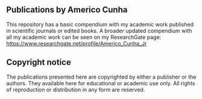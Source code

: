 ## Publications by Americo Cunha

This repository has a basic compendium with my academic work published in scientific journals or edited books. A broader updated compendium with all my academic work can be seen on my ResearchGate page: https://www.researchgate.net/profile/Americo_Cunha_Jr

## Copyright notice
The publications presented here are copyrighted by either a publisher or the authors. They available here for educational or academic use only. All rights of reproduction or distribution in any form are reserved.

